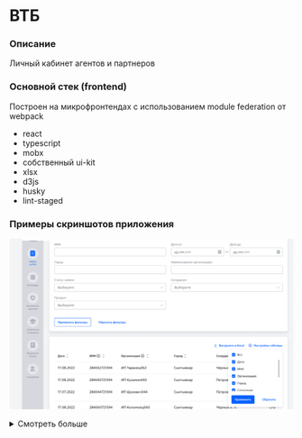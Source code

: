 # ВТБ

### Описание
Личный кабинет агентов и партнеров

### Основной стек (frontend)

Построен на микрофронтендах с использованием module federation от webpack

- react
- typescript
- mobx
- собственный ui-kit
- xlsx
- d3js
- husky
- lint-staged

### Примеры скриншотов приложения

![img.png](screenshots/img.png)

<details>
  <summary>Смотреть больше</summary>

![img_1.png](screenshots/img_1.png)
![img_2.png](screenshots/img_2.png)
![img_3.png](screenshots/img_3.png)

</details>

